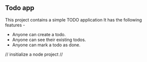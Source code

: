 ## Todo app

This project contains a simple TODO application 
It has the following features - 

- Anyone  can create a todo.
- Anyone can see their existing todos.
- Anyone can mark a todo as done.

// insitialize a node project
// 